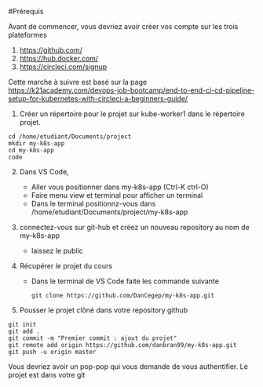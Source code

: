 

#Prérequis

Avant de commencer, vous devriez avoir créer vos compte sur les trois plateformes

1.	https://github.com/
2.	https://hub.docker.com/
3.	https://circleci.com/signup


Cette marche à suivre est basé sur la page https://k21academy.com/devops-job-bootcamp/end-to-end-ci-cd-pipeline-setup-for-kubernetes-with-circleci-a-beginners-guide/

1. Créer un répertoire pour le projet sur kube-worker1 dans le répertoire projet.
````
cd /home/etudiant/Documents/project
mkdir my-k8s-app
cd my-k8s-app
code
````

2. Dans VS Code,
   - Aller vous positionner dans my-k8s-app (Ctrl-K ctrl-O)
   - Faire menu view et terminal pour afficher un terminal
   - Dans le terminal positionnz-vous dans /home/etudiant/Documents/project/my-k8s-app
  
3. connectez-vous sur git-hub et créez un nouveau repository au nom de my-k8s-app
   - laissez le public
  
4. Récupérer le projet du cours
   - Dans le terminal de VS Code faite les commande suivante
     ```
     git clone https://github.com/DanCegep/my-k8s-app.git
     ````
5. Pousser le projet clôné dans votre repository github
```
git init
git add .
git commit -m "Premier commit : ajout du projet"
git remote add origin https://github.com/danbran99/my-k8s-app.git
git push -u origin master
````
Vous devriez avoir un pop-pop qui vous demande de vous authentifier.
Le projet est dans votre git
